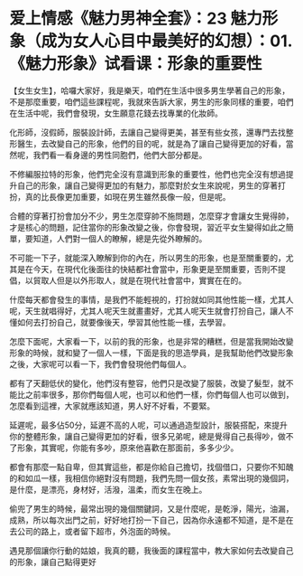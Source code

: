 # 爱上情感《魅力男神全套》：23 魅力形象（成为女人心目中最美好的幻想）：01.《魅力形象》试看课：形象的重要性

【女生女生】，哈囉大家好，我是樂天，咱們在生活中很多男生學著自己的形象，不是那麼重要，咱們這些課程呢，我就來告訴大家，男生的形象同樣的重要，咱們在生活中呢，我們會發現，女生願意花錢去找專業的化妝師。

化形師，沒假師，服裝設計師，去讓自己變得更美，甚至有些女孩，還專門去找整形醫生，去改變自己的形象，他們的目的呢，就是為了讓自己變得更加的好看，當然呢，我們看一看身邊的男性同胞們，他們大部分都是。

不修編服拉特的形象，他們完全沒有意識到形象的重要性，他們也完全沒有想過提升自己的形象，讓自己變得更加的有魅力，那麼對於女生來說呢，男生的穿著打扮，真的比長像更加重要，如現在男生雖然長像一般，但是呢。

合體的穿著打扮會加分不少，男生怎麼穿帥不施問題，怎麼穿才會讓女生覺得帥，才是核心的問題，記住當你的形象改變之後，你會發現，習近平女生變得如此之簡單，要知道，人們對一個人的瞭解，總是先從外瞭解的。

不可能一下子，就能深入瞭解到你的內在，所以男生的形象，也是至關重要的，尤其是在今天，在現代化後面往的快結都社會當中，形象更是至關重要，否則不提倡，以貿取人但是以外形取人，就是在現代社會當中，實實在在的。

什麼每天都會發生的事情，是我們不能輕視的，打扮就如同其他性能一樣，尤其人呢，天生就唱得好，尤其人呢天生就畫畫好，尤其人呢天生就會打扮自己，讓人不懂如何去打扮自己，就要像後天，學習其他性能一樣，去學習。

怎麼下面呢，大家看一下，以前的我的形象，也是非常的糟糕，但是當我開始改變形象的時候，就和變了一個人一樣，下面是我的思造學員，是我幫助他們改變形象之後，大家呢可以看一下，我們會發現他們每個人。

都有了天翻低伏的變化，他們沒有整容，他們只是改變了服裝，改變了髮型，就不能比之前率很多，那你們每個人呢，也可以和他們一樣，你們每個人也可以做到，怎麼看到這裡，大家就應該知道，男人好不好看，不要緊。

延遲呢，最多佔50分，延遲不高的人呢，可以通過造型設計，服裝搭配，來提升你的整體形象，讓自己變得更加的好看，很多兄弟呢，總是覺得自己長得吵，做不了形象，其實呢，你能有多吵，原來他喜歡在那面前，多多少少。

都會有那麼一點自卑，但其實這些，都是你給自己擔切，找個借口，只要你不知醜的和如瓜一樣，我相信你絕對沒有問題，我們先問一個女孩，素常出現的幾個詞，是什麼，是漂亮，身材好，活潑，溫柔，而女生在晚上。

偷兜了男生的時候，最常出現的幾個關鍵詞，又是什麼呢，是乾淨，陽光，油漏，成熟，所以每次出門之前，好好地打扮一下自己，因為你永遠都不知道，是不是在去公司的路上，或者留下超市，外泡面的時候。

遇見那個讓你行動的姑娘，我真的聽，我後面的課程當中，教大家如何去改變自己的形象，讓自己點得更好